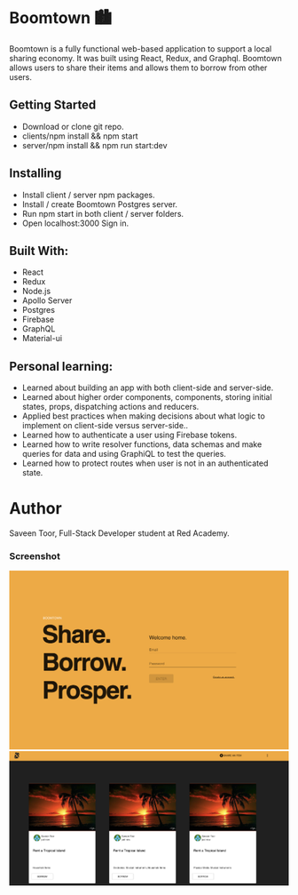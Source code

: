 # Boomtown 🏙

Boomtown is a fully functional web-based application to support a local sharing economy. It was built using React, Redux, and Graphql. Boomtown allows users to share their items and allows them to borrow from other users.

## Getting Started

- Download or clone git repo.
- clients/npm install && npm start
- server/npm install && npm run start:dev

## Installing

- Install client / server npm packages.
- Install / create Boomtown Postgres server.
- Run npm start in both client / server folders.
- Open localhost:3000 Sign in.

## Built With:

- React
- Redux
- Node.js
- Apollo Server
- Postgres
- Firebase
- GraphQL
- Material-ui

## Personal learning:

- Learned about building an app with both client-side and server-side.
- Learned about higher order components, components, storing initial states, props, dispatching actions and reducers.
- Applied best practices when making decisions about what logic to implement on client-side versus server-side..
- Learned how to authenticate a user using Firebase tokens.
- Learned how to write resolver functions, data schemas and make queries for data and using GraphiQL to test the queries.
- Learned how to protect routes when user is not in an authenticated state.

# Author

Saveen Toor, Full-Stack Developer student at Red Academy.

### Screenshot

![alt text](./images/homepage.png)
![alt text](./images/itemspage.png)
